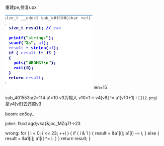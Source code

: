 重建pe,修复upx

![](1.png)
len=15

sub_401553:a2=114 a1=10 v3为输入
v10=1->
v4[v8] != a1[v10+1]
```![](2.png)```
拿v4[v8]去还原v3


boom:
en5oy_

joker:
fkcd agd;vka{&;pc_MZq7f->23


wrong:
  for ( i = 0; i <= 23; ++i )
  {
    if ( i & 1 )
    {
      result = &a1[i];
      a1[i] -= i;
    }
    else
    {
      result = &a1[i];
      a1[i] ^= i;
    }
  }
  return result;
}
